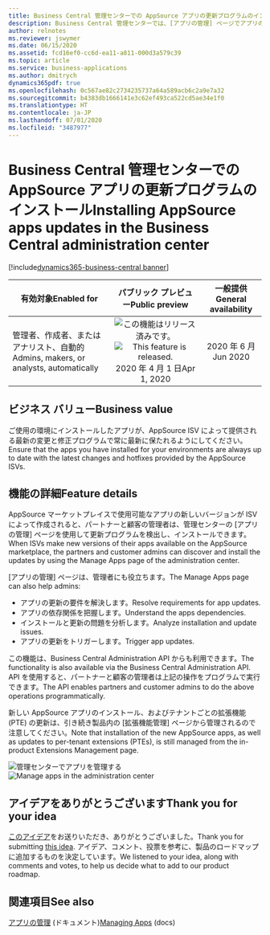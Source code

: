 ```yaml
---
title: Business Central 管理センターでの AppSource アプリの更新プログラムのインストール
description: Business Central 管理センターでは、[アプリの管理] ページでアプリの更新プログラムを検出してインストールできるようになりました。
author: relnotes
ms.reviewer: jswymer
ms.date: 06/15/2020
ms.assetid: fcd16ef0-cc6d-ea11-a811-000d3a579c39
ms.topic: article
ms.service: business-applications
ms.author: dmitrych
dynamics365pdf: true
ms.openlocfilehash: 0c567ae82c2734235737a64a589acb6c2a9e7a32
ms.sourcegitcommit: b4383db1666141e3c62ef493ca522cd5ae34e1f0
ms.translationtype: HT
ms.contentlocale: ja-JP
ms.lasthandoff: 07/01/2020
ms.locfileid: "3487977"
---
```

# <a name="installing-appsource-apps-updates-in-the-business-central-administration-center"></a><span data-ttu-id="febbf-103">Business Central 管理センターでの AppSource アプリの更新プログラムのインストール</span><span class="sxs-lookup"><span data-stu-id="febbf-103">Installing AppSource apps updates in the Business Central administration center</span></span>
[!include[dynamics365-business-central banner](../includes/dynamics365-business-central.md)]

| <span data-ttu-id="febbf-104">有効対象</span><span class="sxs-lookup"><span data-stu-id="febbf-104">Enabled for</span></span>    |  <span data-ttu-id="febbf-105">パブリック プレビュー</span><span class="sxs-lookup"><span data-stu-id="febbf-105">Public preview</span></span> | <span data-ttu-id="febbf-106">一般提供</span><span class="sxs-lookup"><span data-stu-id="febbf-106">General availability</span></span> | 
| ---------- | :----------: |:----------: |
|<span data-ttu-id="febbf-107">管理者、作成者、またはアナリスト、自動的</span><span class="sxs-lookup"><span data-stu-id="febbf-107">Admins, makers, or analysts, automatically</span></span>|<span data-ttu-id="febbf-108">![この機能はリリース済みです。](/dynamics365-release-plan/media/green-checkmark.png "この機能はリリース済みです。")</span><span class="sxs-lookup"><span data-stu-id="febbf-108">![This feature is released.](/dynamics365-release-plan/media/green-checkmark.png "This feature is released.")</span></span> <span data-ttu-id="febbf-109">2020 年 4 月 1 日</span><span class="sxs-lookup"><span data-stu-id="febbf-109">Apr 1, 2020</span></span>| <span data-ttu-id="febbf-110">2020 年 6 月</span><span class="sxs-lookup"><span data-stu-id="febbf-110">Jun 2020</span></span>|


## <a name="business-value"></a><span data-ttu-id="febbf-111">ビジネス バリュー</span><span class="sxs-lookup"><span data-stu-id="febbf-111">Business value</span></span>
<!-- bv start -->
<span data-ttu-id="febbf-112">ご使用の環境にインストールしたアプリが、AppSource ISV によって提供される最新の変更と修正プログラムで常に最新に保たれるようにしてください。</span><span class="sxs-lookup"><span data-stu-id="febbf-112">Ensure that the apps you have installed for your environments are always up to date with the latest changes and hotfixes provided by the AppSource ISVs.</span></span>
<!-- bv end -->



## <a name="feature-details"></a><span data-ttu-id="febbf-113">機能の詳細</span><span class="sxs-lookup"><span data-stu-id="febbf-113">Feature details</span></span>
<!--feature detail start -->
<span data-ttu-id="febbf-114">AppSource マーケットプレイスで使用可能なアプリの新しいバージョンが ISV によって作成されると、パートナーと顧客の管理者は、管理センターの [アプリの管理] ページを使用して更新プログラムを検出し、インストールできます。</span><span class="sxs-lookup"><span data-stu-id="febbf-114">When ISVs make new versions of their apps available on the AppSource marketplace, the partners and customer admins can discover and install the updates by using the Manage Apps page of the administration center.</span></span>

<span data-ttu-id="febbf-115">[アプリの管理] ページは、管理者にも役立ちます。</span><span class="sxs-lookup"><span data-stu-id="febbf-115">The Manage Apps page can also help admins:</span></span>

- <span data-ttu-id="febbf-116">アプリの更新の要件を解決します。</span><span class="sxs-lookup"><span data-stu-id="febbf-116">Resolve requirements for app updates.</span></span>
- <span data-ttu-id="febbf-117">アプリの依存関係を把握します。</span><span class="sxs-lookup"><span data-stu-id="febbf-117">Understand the apps dependencies.</span></span>
- <span data-ttu-id="febbf-118">インストールと更新の問題を分析します。</span><span class="sxs-lookup"><span data-stu-id="febbf-118">Analyze installation and update issues.</span></span>
- <span data-ttu-id="febbf-119">アプリの更新をトリガーします。</span><span class="sxs-lookup"><span data-stu-id="febbf-119">Trigger app updates.</span></span>

<span data-ttu-id="febbf-120">この機能は、Business Central Administration API からも利用できます。</span><span class="sxs-lookup"><span data-stu-id="febbf-120">The functionality is also available via the Business Central Administration API.</span></span> <span data-ttu-id="febbf-121">API を使用すると、パートナーと顧客の管理者は上記の操作をプログラムで実行できます。</span><span class="sxs-lookup"><span data-stu-id="febbf-121">The API enables partners and customer admins to do the above operations programmatically.</span></span>

<span data-ttu-id="febbf-122">新しい AppSource アプリのインストール、およびテナントごとの拡張機能 (PTE) の更新は、引き続き製品内の [拡張機能管理] ページから管理されるので注意してください。</span><span class="sxs-lookup"><span data-stu-id="febbf-122">Note that installation of the new AppSource apps, as well as updates to per-tenant extensions (PTEs), is still managed from the in-product Extensions Management page.</span></span>
<!--feature detail end -->

<span data-ttu-id="febbf-123">![管理センターでアプリを管理する](media/manage-apps.png "管理センターでアプリを管理する")</span><span class="sxs-lookup"><span data-stu-id="febbf-123">![Manage apps in the administration center](media/manage-apps.png "Manage apps in the administration center")</span></span>
<!-- Picture 1 -->








## <a name="thank-you-for-your-idea"></a><span data-ttu-id="febbf-124">アイデアをありがとうございます</span><span class="sxs-lookup"><span data-stu-id="febbf-124">Thank you for your idea</span></span>
<span data-ttu-id="febbf-125">[このアイデア](https://experience.dynamics.com/ideas/idea/?ideaid=4a4fbd14-8446-ea11-b698-0003ff68992e)をお送りいただき、ありがとうございました。</span><span class="sxs-lookup"><span data-stu-id="febbf-125">Thank you for submitting [this idea](https://experience.dynamics.com/ideas/idea/?ideaid=4a4fbd14-8446-ea11-b698-0003ff68992e).</span></span> <span data-ttu-id="febbf-126">アイデア、コメント、投票を参考に、製品のロードマップに追加するものを決定しています。</span><span class="sxs-lookup"><span data-stu-id="febbf-126">We listened to your idea, along with comments and votes, to help us decide what to add to our product roadmap.</span></span>

## <a name="see-also"></a><span data-ttu-id="febbf-127">関連項目</span><span class="sxs-lookup"><span data-stu-id="febbf-127">See also</span></span>

<!--docs start-->
<span data-ttu-id="febbf-128">[アプリの管理](https://docs.microsoft.com/dynamics365/business-central/dev-itpro/administration/tenant-admin-center-manage-apps) (ドキュメント)</span><span class="sxs-lookup"><span data-stu-id="febbf-128">[Managing Apps](https://docs.microsoft.com/dynamics365/business-central/dev-itpro/administration/tenant-admin-center-manage-apps) (docs)</span></span>
<!--docs end-->
